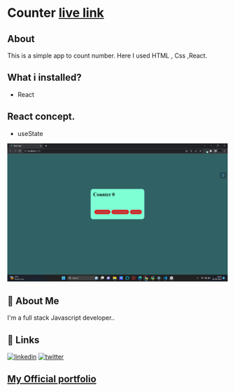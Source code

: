 # Counter [live link](https://counter-react-roshan.netlify.app/)

## About
This is a simple app to count number.
Here I used HTML , Css ,React.

## What i installed?
- React



## React concept.
- useState

![Screenshots](./screenshot//Screenshot%20(58).png)

## 🚀 About Me
I'm a full stack Javascript developer..


## 🔗 Links

[![linkedin](https://img.shields.io/badge/linkedin-0A66C2?style=for-the-badge&logo=linkedin&logoColor=white)](https://www.linkedin.com/in/roshan-guragain-guragain-747aa4245/)
[![twitter](https://img.shields.io/badge/twitter-1DA1F2?style=for-the-badge&logo=twitter&logoColor=white)](https://twitter.com/RoshanGuragain3)


##  [My Official portfolio](https://portfolio-roshan.netlify.app/)